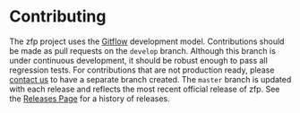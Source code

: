 Contributing
============

The zfp project uses the
[Gitflow](https://nvie.com/posts/a-successful-git-branching-model/)
development model.  Contributions should be made as pull requests on the
`develop` branch.  Although this branch is under continuous development,
it should be robust enough to pass all regression tests.  For contributions
that are not production ready, please [contact us](mailto:zfp.llnl.gov) to
have a separate branch created.  The `master` branch is updated with each
release and reflects the most recent official release of zfp.  See the
[Releases Page](https://github.com/LLNL/zfp/releases) for a history
of releases.
